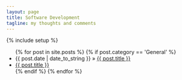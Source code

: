 ```yaml
---
layout: page
title: Software Development
tagline: my thoughts and comments
---
```

{% include setup %}

<ul>
  {% for post in site.posts %}
    {% if post.category == 'General' %}
    <li class="desktop hidden-sm hidden-xs"><span>{{ post.date | date_to_string }}</span> &raquo; <a href="{{ BASE_PATH }}{{ post.url }}">{{ post.title }}</a></li>
    <li class="mobile visible-sm visible-xs"><a href="{{ BASE_PATH }}{{ post.url }}">{{ post.title }}</a></li>
    {% endif %}
  {% endfor %}
</ul>
